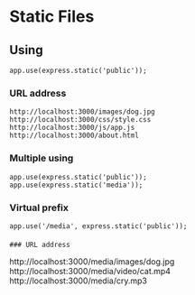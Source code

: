# Static Files
## Using
````
app.use(express.static('public'));
````
### URL address
````
http://localhost:3000/images/dog.jpg
http://localhost:3000/css/style.css
http://localhost:3000/js/app.js
http://localhost:3000/about.html
````
### Multiple using
````
app.use(express.static('public'));
app.use(express.static('media'));
````
### Virtual prefix
````
app.use('/media', express.static('public'));
````
####
````
### URL address
````
http://localhost:3000/media/images/dog.jpg
http://localhost:3000/media/video/cat.mp4
http://localhost:3000/media/cry.mp3
````
